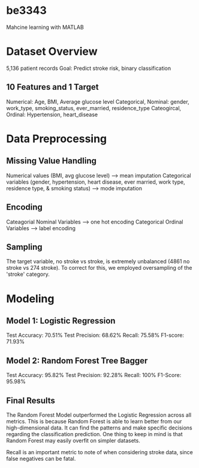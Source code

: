 # be3343
Mahcine learning with MATLAB 

# Dataset Overview
5,136 patient records
Goal: Predict stroke risk, binary classification
## 10 Features and 1 Target 

Numerical: Age, BMI, Average glucose level
Categorical, Nominal: gender, work_type, smoking_status, ever_married, residence_type
Cateogircal, Ordinal: Hypertension, heart_disease

# Data Preprocessing
## Missing Value Handling
Numerical values (BMI, avg glucose level) --> mean imputation
Categorical variables (gender, hypertension, heart disease, ever married, work type, residence type, & smoking status) --> mode imputation

## Encoding
Cateagorial Nominal Variables --> one hot encoding
Categorical Ordinal Variables --> label encoding

## Sampling
The target variable, no stroke vs stroke, is extremely unbalanced (4861 no stroke vs 274 stroke). To correct for this, we employed oversampling of the 'stroke' category.

# Modeling

## Model 1: Logistic Regression

Test Accuracy: 70.51%
Test Precision: 68.62%
Recall: 75.58%
F1-score: 71.93%


## Model 2: Random Forest Tree Bagger

Test Accuracy: 95.82%
Test Precision: 92.28%
Recall: 100%
F1-Score: 95.98%

## Final Results

The Random Forest Model outperformed the Logistic Regression across all metrics. This is because Random Forest is able to learn better from our high-dimensional data. It can find the patterns and make specific decisions regarding the classification prediction. One thing to keep in mind is that Random Forest may easily overfit on simpler datasets.

Recall is an important metric to note of when considering stroke data, since false negatives can be fatal.


